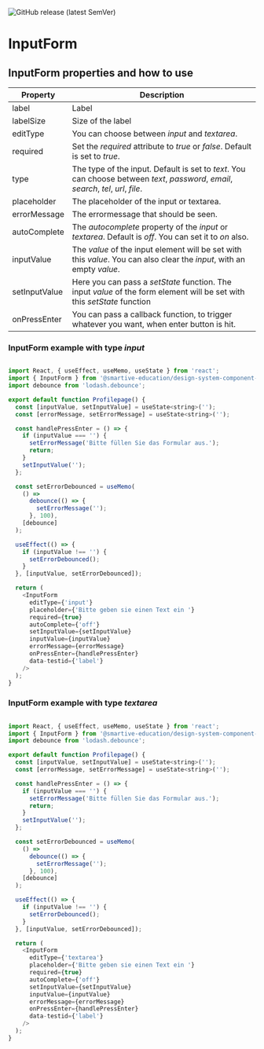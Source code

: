 ![GitHub release (latest SemVer)](https://img.shields.io/github/v/release/smartive-education/design-system-component-library-yeahyeahyeah)
# InputForm
## InputForm properties and how to use
| Property|Description|
|-|-|
|label|Label|
|labelSize|Size of the label|
|editType|You can choose between *input* and *textarea*.|
|required|Set the *required* attribute to *true* or *false*. Default is set to *true*.|
|type|The type of the input. Default is set to *text*. You can choose between *text*, *password*, *email*, *search*, *tel*, *url*, *file*.|
|placeholder|The placeholder of the input or textarea.|
|errorMessage|The errormessage that should be seen.|
|autoComplete|The *autocomplete* property of the *input* or *textarea*. Default is *off*. You can set it to *on* also.|
|inputValue|The *value* of the input element will be set with this *value*. You can also clear the *input*, with an empty *value*.|
|setInputValue|Here you can pass a *setState* function. The input *value* of the form element will be set with this *setState* function|
|onPressEnter|You can pass a callback function, to trigger whatever you want, when enter button is hit.|

### InputForm example with type *input*

```js

import React, { useEffect, useMemo, useState } from 'react';
import { InputForm } from '@smartive-education/design-system-component-library-yeahyeahyeah';
import debounce from 'lodash.debounce';

export default function Profilepage() {
  const [inputValue, setInputValue] = useState<string>('');
  const [errorMessage, setErrorMessage] = useState<string>('');

  const handlePressEnter = () => {
    if (inputValue === '') {
      setErrorMessage('Bitte füllen Sie das Formular aus.');
      return;
    }
    setInputValue('');
  };

  const setErrorDebounced = useMemo(
    () =>
      debounce(() => {
        setErrorMessage('');
      }, 100),
    [debounce]
  );

  useEffect(() => {
    if (inputValue !== '') {
      setErrorDebounced();
    }
  }, [inputValue, setErrorDebounced]);

  return (
    <InputForm
      editType={'input'}
      placeholder={'Bitte geben sie einen Text ein '}
      required={true}
      autoComplete={'off'}
      setInputValue={setInputValue}
      inputValue={inputValue}
      errorMessage={errorMessage}
      onPressEnter={handlePressEnter}
      data-testid={'label'}
    />
  );
}

```

### InputForm example with type *textarea*

```js

import React, { useEffect, useMemo, useState } from 'react';
import { InputForm } from '@smartive-education/design-system-component-library-yeahyeahyeah';
import debounce from 'lodash.debounce';

export default function Profilepage() {
  const [inputValue, setInputValue] = useState<string>('');
  const [errorMessage, setErrorMessage] = useState<string>('');

  const handlePressEnter = () => {
    if (inputValue === '') {
      setErrorMessage('Bitte füllen Sie das Formular aus.');
      return;
    }
    setInputValue('');
  };

  const setErrorDebounced = useMemo(
    () =>
      debounce(() => {
        setErrorMessage('');
      }, 100),
    [debounce]
  );

  useEffect(() => {
    if (inputValue !== '') {
      setErrorDebounced();
    }
  }, [inputValue, setErrorDebounced]);

  return (
    <InputForm
      editType={'textarea'}
      placeholder={'Bitte geben sie einen Text ein '}
      required={true}
      autoComplete={'off'}
      setInputValue={setInputValue}
      inputValue={inputValue}
      errorMessage={errorMessage}
      onPressEnter={handlePressEnter}
      data-testid={'label'}
    />
  );
}

```